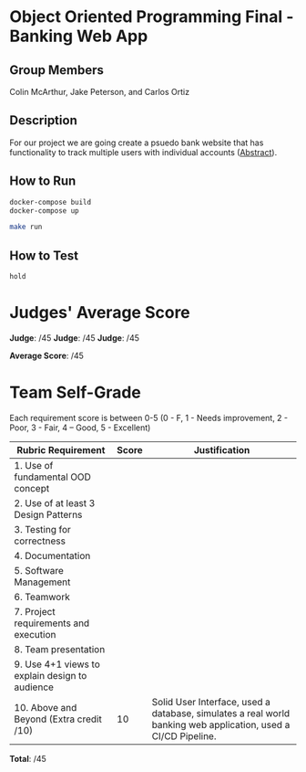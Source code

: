 # Object Oriented Programming Final - Banking Web App

## Group Members

Colin McArthur, Jake Peterson, and Carlos Ortiz

## Description

For our project we are going create a psuedo bank website that has functionality to track multiple
users with individual accounts ([Abstract](/abstract.txt)).

## How to Run

```bash
docker-compose build
docker-compose up
```

```bash
make run
```

## How to Test

```hold```


# Judges' Average Score

**Judge**: /45
**Judge**: /45
**Judge**: /45

**Average Score**: /45



# Team Self-Grade

Each requirement score is between 0-5 (0 - F, 1 - Needs improvement, 2 - Poor, 3 - Fair, 4 – Good, 5 - Excellent)

| Rubric Requirement | Score | Justification |
| ------------------ | ----- | ------------- |
| 1. Use of fundamental OOD concept | | |
| 2. Use of at least 3 Design Patterns | | |
| 3. Testing for correctness | | |
| 4. Documentation | | |
| 5. Software Management | | |
| 6. Teamwork | | |
| 7. Project requirements and execution | | |
| 8. Team presentation | | |
| 9. Use 4+1 views to explain design to audience | | |
| 10. Above and Beyond (Extra credit /10) | 10 | Solid User Interface, used a database, simulates a real world banking web application, used a CI/CD Pipeline. |

**Total**: /45
